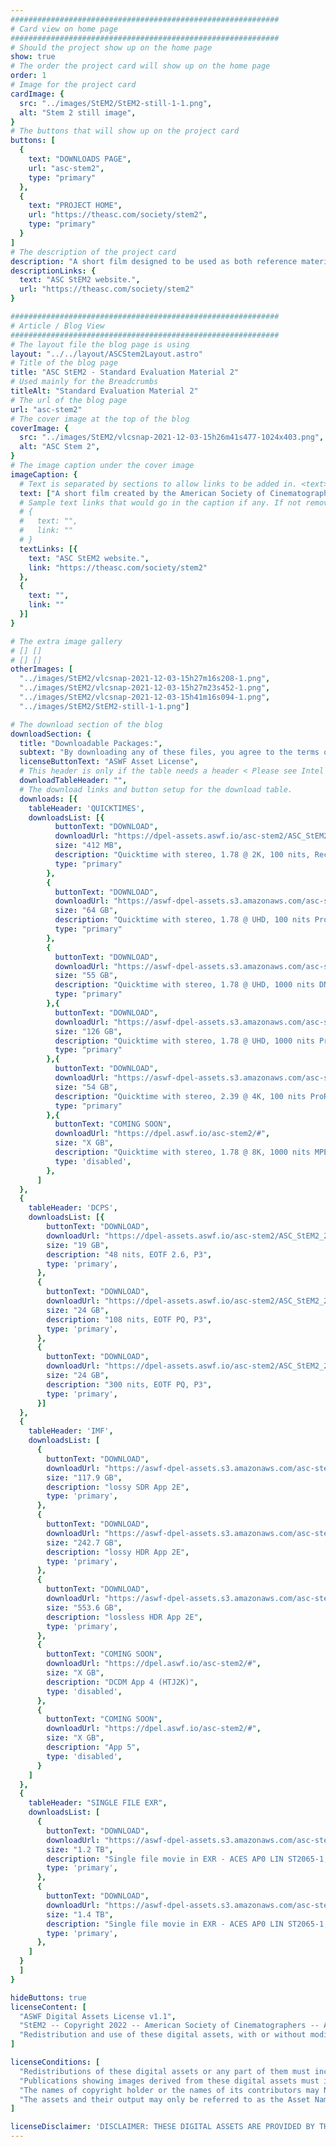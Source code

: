```yaml
---
############################################################
# Card view on home page
############################################################
# Should the project show up on the home page
show: true
# The order the project card will show up on the home page
order: 1
# Image for the project card
cardImage: {
  src: "../images/StEM2/StEM2-still-1-1.png",
  alt: "Stem 2 still image",
}
# The buttons that will show up on the project card
buttons: [
  {
    text: "DOWNLOADS PAGE",
    url: "asc-stem2",
    type: "primary"
  },
  {
    text: "PROJECT HOME",
    url: "https://theasc.com/society/stem2",
    type: "primary"
  }
]
# The description of the project card
description: "A short film designed to be used as both reference material and stress testing for color pipelines, image processing, and projection systems. Supplied in a range of image formats including high dynamic range (HDR), high resolution, and wide color gamut. For more information, visit the"
descriptionLinks: {
  text: "ASC StEM2 website.",
  url: "https://theasc.com/society/stem2"
}

############################################################
# Article / Blog View
############################################################
# The layout file the blog page is using
layout: "../../layout/ASCStem2Layout.astro"
# Title of the blog page
title: "ASC StEM2 - Standard Evaluation Material 2"
# Used mainly for the Breadcrumbs
titleAlt: "Standard Evaluation Material 2"
# The url of the blog page
url: "asc-stem2"
# The cover image at the top of the blog
coverImage: {
  src: "../images/StEM2/vlcsnap-2021-12-03-15h26m41s477-1024x403.png",
  alt: "ASC Stem 2",
}
# The image caption under the cover image
imageCaption: {
  # Text is separated by sections to allow links to be added in. <text> <link> <text>
  text: ["A short film created by the American Society of Cinematographers Motion Imaging Technology Council designed to be used as both reference material and stress testing for color pipelines, image processing, monitors and projection systems. Supplied in a range of image formats including high dynamic range (HDR), high resolution, and wide color gamut. For more information, visit the "],
  # Sample text links that would go in the caption if any. If not remove them like this:
  # {
  #   text: "",
  #   link: ""
  # }
  textLinks: [{
    text: "ASC StEM2 website.",
    link: "https://theasc.com/society/stem2"
  },
  {
    text: "",
    link: ""
  }]
}

# The extra image gallery
# [] []
# [] []
otherImages: [
  "../images/StEM2/vlcsnap-2021-12-03-15h27m16s208-1.png",
  "../images/StEM2/vlcsnap-2021-12-03-15h27m23s452-1.png",
  "../images/StEM2/vlcsnap-2021-12-03-15h41m16s094-1.png",
  "../images/StEM2/StEM2-still-1-1.png"]

# The download section of the blog
downloadSection: {
  title: "Downloadable Packages:",
  subtext: "By downloading any of these files, you agree to the terms of this license:",
  licenseButtonText: "ASWF Asset License",
  # This header is only if the table needs a header < Please see Intel page for example of that >
  downloadTableHeader: "",
  # The download links and button setup for the download table.
  downloads: [{
    tableHeader: 'QUICKTIMES',
    downloadsList: [{
          buttonText: "DOWNLOAD",
          downloadUrl: "https://dpel-assets.aswf.io/asc-stem2/ASC_StEM2_178_2K_24_100nits_Rec709_Stereo.mp4",
          size: "412 MB",
          description: "Quicktime with stereo, 1.78 @ 2K, 100 nits, Rec709, 1920x1080",
          type: "primary"
        },
        {
          buttonText: "DOWNLOAD",
          downloadUrl: "https://aswf-dpel-assets.s3.amazonaws.com/asc-stem2/ASC_StEM2_178_UHD_24_100nits_Rec709_Stereo_ProRes422HQ.mov",
          size: "64 GB",
          description: "Quicktime with stereo, 1.78 @ UHD, 100 nits ProRes422HQ, Rec709, 3840x2160",
          type: "primary"
        },
        {
          buttonText: "DOWNLOAD",
          downloadUrl: "https://aswf-dpel-assets.s3.amazonaws.com/asc-stem2/ASC_StEM2_178_UHD_ST2084_1000nits_Rec2020_Stereo_DNxHR_HQX.mov",
          size: "55 GB",
          description: "Quicktime with stereo, 1.78 @ UHD, 1000 nits DNxHR_HQX, Rec2020",
          type: "primary"
        },{
          buttonText: "DOWNLOAD",
          downloadUrl: "https://aswf-dpel-assets.s3.amazonaws.com/asc-stem2/ASC_StEM2_178_UHD_ST2084_1000nits_Rec2020_Stereo_ProRes4444XQ.mov",
          size: "126 GB",
          description: "Quicktime with stereo, 1.78 @ UHD, 1000 nits ProRes4444XQ, Rec2020",
          type: "primary"
        },{
          buttonText: "DOWNLOAD",
          downloadUrl: "https://aswf-dpel-assets.s3.amazonaws.com/asc-stem2/ASC_StEM2_239_4K_24_100nits_Rec709_Stereo_ProRes422HQ.mov",
          size: "54 GB",
          description: "Quicktime with stereo, 2.39 @ 4K, 100 nits ProRes422HQ, Rec709, 4096x1716",
          type: "primary"
        },{
          buttonText: "COMING SOON",
          downloadUrl: "https://dpel.aswf.io/asc-stem2/#",
          size: "X GB",
          description: "Quicktime with stereo, 1.78 @ 8K, 1000 nits MPEG-5, Rec2020, 8192x3432",
          type: 'disabled',
        },
      ]
  },
  {
    tableHeader: 'DCPS',
    downloadsList: [{
        buttonText: "DOWNLOAD",
        downloadUrl: "https://dpel-assets.aswf.io/asc-stem2/ASC_StEM2_239_4K_26_48nits_P3_DCP/788782_StEM-2_TST-1-48nit-14fl_S_EN-XX_OV_71-IAB_4K_ASC_20220608_DLX_SMPTE_OV.zip",
        size: "19 GB",
        description: "48 nits, EOTF 2.6, P3",
        type: 'primary',
      },
      {
        buttonText: "DOWNLOAD",
        downloadUrl: "https://dpel-assets.aswf.io/asc-stem2/ASC_StEM2_239_4K_PQ_108nits_P3_DCP/781435_StEM-2_TST-1-108nit_S_EN-XX_OV_71-IAB_4K_ASC_20220608_DLX_SMPTE_OV.zip",
        size: "24 GB",
        description: "108 nits, EOTF PQ, P3",
        type: 'primary',
      },
      {
        buttonText: "DOWNLOAD",
        downloadUrl: "https://dpel-assets.aswf.io/asc-stem2/ASC_StEM2_239_4K_PQ_300nits_P3_DCP/781438_StEM-2_TST_-1-300nit_S_EN-XX_OV_71-IAB_4K_ASC_20220608_DLX_SMPTE_OV.zip",
        size: "24 GB",
        description: "300 nits, EOTF PQ, P3",
        type: 'primary',
      }]
  },
  {
    tableHeader: 'IMF',
    downloadsList: [
      {
        buttonText: "DOWNLOAD",
        downloadUrl: "https://aswf-dpel-assets.s3.amazonaws.com/asc-stem2/IMF/StEM2_TST_SDR_Rec709_IMF_App2e_Lossy.zip",
        size: "117.9 GB",
        description: "lossy SDR App 2E",
        type: 'primary',
      },
      {
        buttonText: "DOWNLOAD",
        downloadUrl: "https://aswf-dpel-assets.s3.amazonaws.com/asc-stem2/IMF/StEM2_TST_HDR_Rec2020PQ_IMF_APP2e_Lossy.zip",
        size: "242.7 GB",
        description: "lossy HDR App 2E",
        type: 'primary',
      },
      {
        buttonText: "DOWNLOAD",
        downloadUrl: "https://aswf-dpel-assets.s3.amazonaws.com/asc-stem2/IMF/StEM2_TST_HDR_Rec2020PQ_IMF_App2e_Lossless.zip",
        size: "553.6 GB",
        description: "lossless HDR App 2E",
        type: 'primary',
      },
      {
        buttonText: "COMING SOON",
        downloadUrl: "https://dpel.aswf.io/asc-stem2/#",
        size: "X GB",
        description: "DCDM App 4 (HTJ2K)",
        type: 'disabled',
      },
      {
        buttonText: "COMING SOON",
        downloadUrl: "https://dpel.aswf.io/asc-stem2/#",
        size: "X GB",
        description: "App 5",
        type: 'disabled',
      }
    ]
  },
  {
    tableHeader: "SINGLE FILE EXR",
    downloadsList: [
      {
        buttonText: "DOWNLOAD",
        downloadUrl: "https://aswf-dpel-assets.s3.amazonaws.com/asc-stem2/EXR/mission_StEM2_EXR_239_4096x1716.zip",
        size: "1.2 TB",
        description: "Single file movie in EXR - ACES AP0 LIN ST2065-1, 2.39, 4096x1716",
        type: 'primary',
      },
      {
        buttonText: "DOWNLOAD",
        downloadUrl: "https://aswf-dpel-assets.s3.amazonaws.com/asc-stem2/EXR/mission_StEM2_EXR_178_3840x2160.zip",
        size: "1.4 TB",
        description: "Single file movie in EXR - ACES AP0 LIN ST2065-1, 1.78, 3840x2160",
        type: 'primary',
      },
    ]
  }
  ]
}

hideButtons: true
licenseContent: [
  "ASWF Digital Assets License v1.1",
  "StEM2 -- Copyright 2022 -- American Society of Cinematographers -- All rights reserved.",
  "Redistribution and use of these digital assets, with or without modification, solely for education, training, research, software and hardware development, performance benchmarking (including publication of benchmark results and permitting reproducibility of the benchmark results by third parties), or software and hardware product demonstrations, are permitted provided that the following conditions are met:"
]

licenseConditions: [
  "Redistributions of these digital assets or any part of them must include the above copyright notice, this list of conditions and the disclaimer below, and if applicable, a description of how the redistributed versions of the digital assets differ from the originals.",
  "Publications showing images derived from these digital assets must include the above copyright notice.",
  "The names of copyright holder or the names of its contributors may NOT be used to promote or to imply endorsement, sponsorship, or affiliation with products developed or tested utilizing these digital assets or benchmarking results obtained from these digital assets, without prior written permission from copyright holder.",
  "The assets and their output may only be referred to as the Asset Name listed above, and your use of the Asset Name shall be solely to identify the digital assets. Other than as expressly permitted by this License, you may NOT use any trade names, trademarks, service marks, or product names of the copyright holder for any purpose."
]

licenseDisclaimer: 'DISCLAIMER: THESE DIGITAL ASSETS ARE PROVIDED BY THE COPYRIGHT HOLDER "AS IS" AND ANY EXPRESS OR IMPLIED WARRANTIES, INCLUDING, BUT NOT LIMITED TO, THE IMPLIED WARRANTIES OF MERCHANTABILITY AND FITNESS FOR A PARTICULAR PURPOSE, ARE DISCLAIMED. IN NO EVENT SHALL COPYRIGHT HOLDER BE LIABLE FOR ANY DIRECT, INDIRECT, INCIDENTAL, SPECIAL, EXEMPLARY, OR CONSEQUENTIAL DAMAGES (INCLUDING, BUT NOT LIMITED TO, PROCUREMENT OF SUBSTITUTE GOODS OR SERVICES; LOSS OF USE, DATA, OR PROFITS; OR BUSINESS INTERRUPTION) HOWEVER CAUSED AND ON ANY THEORY OF LIABILITY, WHETHER IN CONTRACT, STRICT LIABILITY, OR TORT (INCLUDING NEGLIGENCE OR OTHERWISE) ARISING IN ANY WAY OUT OF THE USE OF THESE DIGITAL ASSETS, EVEN IF ADVISED OF THE POSSIBILITY OF SUCH DAMAGE.'
---
```

